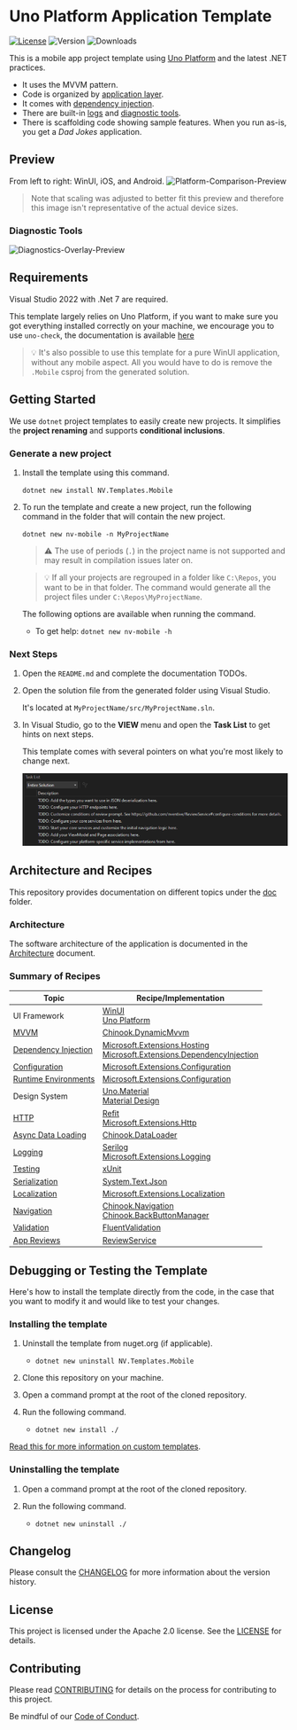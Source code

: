 ﻿# Uno Platform Application Template

[![License](https://img.shields.io/badge/License-Apache%202.0-blue.svg?style=flat-square)](LICENSE) ![Version](https://img.shields.io/nuget/v/NV.Templates.Mobile?style=flat-square) ![Downloads](https://img.shields.io/nuget/dt/NV.Templates.Mobile?style=flat-square)

This is a mobile app project template using [Uno Platform](https://github.com/unoplatform/uno) and the latest .NET practices.

- It uses the MVVM pattern.
- Code is organized by [application layer](doc/Architecture.md#Solution-Structure).
- It comes with [dependency injection](doc/DependencyInjection.md).
- There are built-in [logs](doc/Logging.md) and [diagnostic tools](doc/Diagnostics.md).
- There is scaffolding code showing sample features.
  When you run as-is, you get a _Dad Jokes_ application.

## Preview
From left to right: WinUI, iOS, and Android.
![Platform-Comparison-Preview](https://user-images.githubusercontent.com/39710855/264705525-d070952c-04c7-4f4a-b6af-957f8415fb3e.png)
> Note that scaling was adjusted to better fit this preview and therefore this image isn't representative of the actual device sizes.

### Diagnostic Tools
![Diagnostics-Overlay-Preview](https://user-images.githubusercontent.com/39710855/264691340-dbc9d137-a199-4969-94d7-7dd430e08da7.gif)

## Requirements

Visual Studio 2022 with .Net 7 are required.

This template largely relies on Uno Platform, if you want to make sure you got everything installed correctly on your machine, we encourage you to use `uno-check`, the documentation is available [here](https://platform.uno/docs/articles/uno-check.html)

> 💡 It's also possible to use this template for a pure WinUI application, without any mobile aspect.
> All you would have to do is remove the `.Mobile` csproj from the generated solution.


## Getting Started

We use `dotnet` project templates to easily create new projects. It simplifies the **project renaming** and supports **conditional inclusions**.

### Generate a new project

1. Install the template using this command.
   
   `dotnet new install NV.Templates.Mobile`

1. To run the template and create a new project, run the following command in the folder that will contain the new project.
    
    `dotnet new nv-mobile -n MyProjectName`
    
    > ⚠ The use of periods (`.`) in the project name is not supported and may result in compilation issues later on.

   > 💡 If all your projects are regrouped in a folder like `C:\Repos`, you want to be in that folder.
   > The command would generate all the project files under `C:\Repos\MyProjectName`.

   The following options are available when running the command.

   - To get help: `dotnet new nv-mobile -h`

### Next Steps

1. Open the `README.md` and complete the documentation TODOs.
1. Open the solution file from the generated folder using Visual Studio. 

   It's located at `MyProjectName/src/MyProjectName.sln`.

1. In Visual Studio, go to the **VIEW** menu and open the **Task List** to get hints on next steps.
   
   This template comes with several pointers on what you're most likely to change next.
   
   ![](doc/images/VisualStudioTaskListForNextSteps.PNG)

## Architecture and Recipes
This repository provides documentation on different topics under the [doc](doc/) folder.

### Architecture

The software architecture of the application is documented in the [Architecture](doc/Architecture.md) document.

### Summary of Recipes
| Topic | Recipe/Implementation |
|-|-|
UI Framework | [WinUI](https://learn.microsoft.com/en-us/windows/apps/winui/)<br/>[Uno Platform](https://platform.uno/)
[MVVM](doc/Architecture.md#mvvm---viewmodels) | [Chinook.DynamicMvvm](https://github.com/nventive/Chinook.DynamicMvvm)
[Dependency Injection](doc/DependencyInjection.md) | [Microsoft.Extensions.Hosting](https://www.nuget.org/packages/Microsoft.Extensions.Hosting)<br/>[Microsoft.Extensions.DependencyInjection](https://learn.microsoft.com/en-us/dotnet/api/microsoft.extensions.dependencyinjection)
[Configuration](doc/Configuration.md) | [Microsoft.Extensions.Configuration](https://learn.microsoft.com/en-us/dotnet/api/microsoft.extensions.configuration)
[Runtime Environments](doc/Environments.md) | [Microsoft.Extensions.Configuration](https://learn.microsoft.com/en-us/dotnet/api/microsoft.extensions.configuration)
Design System | [Uno.Material](https://platform.uno/docs/articles/external/uno.themes/doc/material-getting-started.html)<br/>[Material Design](https://m3.material.io/)
[HTTP](doc/HTTP.md) | [Refit](https://github.com/reactiveui/refit)<br/>[Microsoft.Extensions.Http](https://learn.microsoft.com/en-us/dotnet/api/microsoft.extensions.http)
[Async Data Loading](doc/DataLoading.md) | [Chinook.DataLoader](https://github.com/nventive/Chinook.DataLoader)
[Logging](doc/Logging.md) | [Serilog](https://serilog.net/)<br/>[Microsoft.Extensions.Logging](https://learn.microsoft.com/en-us/dotnet/api/microsoft.extensions.logging)
[Testing](doc/Testing.md) | [xUnit](https://github.com/xunit/xunit)
[Serialization](doc/Serialization.md) | [System.Text.Json](https://docs.microsoft.com/en-us/dotnet/api/system.text.json)
[Localization](doc/Localization.md) | [Microsoft.Extensions.Localization](https://learn.microsoft.com/en-us/dotnet/api/microsoft.extensions.localization)
[Navigation](doc/Architecture.md#navigation) | [Chinook.Navigation](https://github.com/nventive/Chinook.Navigation)<br/>[Chinook.BackButtonManager](https://github.com/nventive/Chinook.BackButtonManager)
[Validation](doc/Validation.md) | [FluentValidation](https://fluentvalidation.net/)
[App Reviews](doc/Reviews.md) | [ReviewService](https://github.com/nventive/ReviewService)

## Debugging or Testing the Template
Here's how to install the template directly from the code, in the case that you want to modify it and would like to test your changes.

### Installing the template

1. Uninstall the template from nuget.org (if applicable).
   - `dotnet new uninstall NV.Templates.Mobile`

1. Clone this repository on your machine.
1. Open a command prompt at the root of the cloned repository.
1. Run the following command.

    - `dotnet new install ./`

[Read this for more information on custom templates](https://docs.microsoft.com/en-us/dotnet/core/tools/custom-templates).

### Uninstalling the template
1. Open a command prompt at the root of the cloned repository. 
1. Run the following command.

    - `dotnet new uninstall ./`

## Changelog

Please consult the [CHANGELOG](CHANGELOG.md) for more information about the version history.

## License

This project is licensed under the Apache 2.0 license. See the [LICENSE](LICENSE) for details.

## Contributing

Please read [CONTRIBUTING](CONTRIBUTING.md) for details on the process for contributing to this project.

Be mindful of our [Code of Conduct](CODE_OF_CONDUCT.md).
